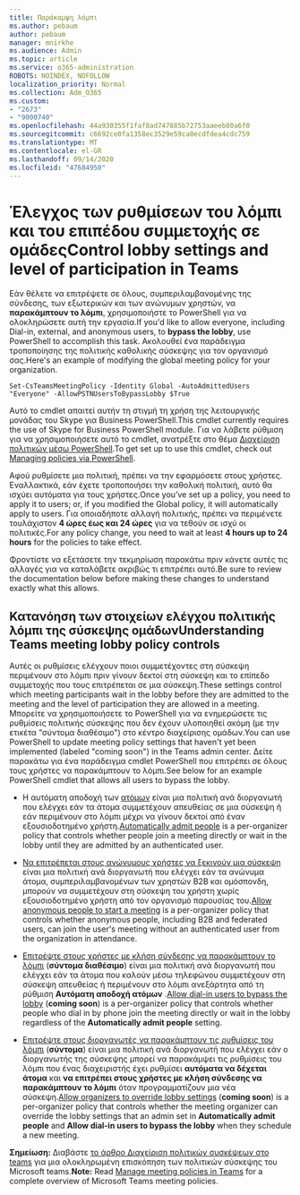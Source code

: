 ```yaml
---
title: Παράκαμψη λόμπι
ms.author: pebaum
author: pebaum
manager: mnirkhe
ms.audience: Admin
ms.topic: article
ms.service: o365-administration
ROBOTS: NOINDEX, NOFOLLOW
localization_priority: Normal
ms.collection: Adm_O365
ms.custom:
- "2673"
- "9000740"
ms.openlocfilehash: 44a930355f1faf8ad747885b72753aaeeb80a6f0
ms.sourcegitcommit: c6692ce0fa1358ec3529e59ca0ecdfdea4cdc759
ms.translationtype: MT
ms.contentlocale: el-GR
ms.lasthandoff: 09/14/2020
ms.locfileid: "47684950"
---
```

# <a name="control-lobby-settings-and-level-of-participation-in-teams"></a><span data-ttu-id="28826-102">Έλεγχος των ρυθμίσεων του λόμπι και του επιπέδου συμμετοχής σε ομάδες</span><span class="sxs-lookup"><span data-stu-id="28826-102">Control lobby settings and level of participation in Teams</span></span>

<span data-ttu-id="28826-103">Εάν θέλετε να επιτρέψετε σε όλους, συμπεριλαμβανομένης της σύνδεσης, των εξωτερικών και των ανώνυμων χρηστών, να **παρακάμπτουν το λόμπι**, χρησιμοποιήστε το PowerShell για να ολοκληρώσετε αυτή την εργασία.</span><span class="sxs-lookup"><span data-stu-id="28826-103">If you'd like to allow everyone, including Dial-in, external, and anonymous users, to **bypass the lobby**, use PowerShell to accomplish this task.</span></span> <span data-ttu-id="28826-104">Ακολουθεί ένα παράδειγμα τροποποίησης της πολιτικής καθολικής σύσκεψης για τον οργανισμό σας.</span><span class="sxs-lookup"><span data-stu-id="28826-104">Here's an example of modifying the global meeting policy for your organization.</span></span>

`Set-CsTeamsMeetingPolicy -Identity Global -AutoAdmittedUsers "Everyone" -AllowPSTNUsersToBypassLobby $True`

<span data-ttu-id="28826-105">Αυτό το cmdlet απαιτεί αυτήν τη στιγμή τη χρήση της λειτουργικής μονάδας του Skype για Business PowerShell.</span><span class="sxs-lookup"><span data-stu-id="28826-105">This cmdlet currently requires the use of Skype for Business PowerShell module.</span></span> <span data-ttu-id="28826-106">Για να λάβετε ρύθμιση για να χρησιμοποιήσετε αυτό το cmdlet, ανατρέξτε στο θέμα [Διαχείριση πολιτικών μέσω PowerShell](https://docs.microsoft.com/microsoftteams/teams-powershell-overview#managing-policies-via-powershell).</span><span class="sxs-lookup"><span data-stu-id="28826-106">To get set up to use this cmdlet, check out [Managing policies via PowerShell](https://docs.microsoft.com/microsoftteams/teams-powershell-overview#managing-policies-via-powershell).</span></span>

<span data-ttu-id="28826-107">Αφού ρυθμίσετε μια πολιτική, πρέπει να την εφαρμόσετε στους χρήστες. Εναλλακτικά, εάν έχετε τροποποιήσει την καθολική πολιτική, αυτό θα ισχύει αυτόματα για τους χρήστες.</span><span class="sxs-lookup"><span data-stu-id="28826-107">Once you’ve set up a policy, you need to apply it to users; or, if you modified the Global policy, it will automatically apply to users.</span></span> <span data-ttu-id="28826-108">Για οποιαδήποτε αλλαγή πολιτικής, πρέπει να περιμένετε τουλάχιστον **4 ώρες έως και 24 ώρες** για να τεθούν σε ισχύ οι πολιτικές.</span><span class="sxs-lookup"><span data-stu-id="28826-108">For any policy change, you need to wait at least **4 hours up to 24 hours** for the policies to take effect.</span></span> 

<span data-ttu-id="28826-109">Φροντίστε να εξετάσετε την τεκμηρίωση παρακάτω πριν κάνετε αυτές τις αλλαγές για να καταλάβετε ακριβώς τι επιτρέπει αυτό.</span><span class="sxs-lookup"><span data-stu-id="28826-109">Be sure to review the documentation below before making these changes to understand exactly what this allows.</span></span>


## <a name="understanding-teams-meeting-lobby-policy-controls"></a><span data-ttu-id="28826-110">Κατανόηση των στοιχείων ελέγχου πολιτικής λόμπι της σύσκεψης ομάδων</span><span class="sxs-lookup"><span data-stu-id="28826-110">Understanding Teams meeting lobby policy controls</span></span>

<span data-ttu-id="28826-111">Αυτές οι ρυθμίσεις ελέγχουν ποιοι συμμετέχοντες στη σύσκεψη περιμένουν στο λόμπι πριν γίνουν δεκτοί στη σύσκεψη και το επίπεδο συμμετοχής που τους επιτρέπεται σε μια σύσκεψη.</span><span class="sxs-lookup"><span data-stu-id="28826-111">These settings control which meeting participants wait in the lobby before they are admitted to the meeting and the level of participation they are allowed in a meeting.</span></span> <span data-ttu-id="28826-112">Μπορείτε να χρησιμοποιήσετε το PowerShell για να ενημερώσετε τις ρυθμίσεις πολιτικής σύσκεψης που δεν έχουν υλοποιηθεί ακόμη (με την ετικέτα "σύντομα διαθέσιμο") στο κέντρο διαχείρισης ομάδων.</span><span class="sxs-lookup"><span data-stu-id="28826-112">You can use PowerShell to update meeting policy settings that haven't yet been implemented (labeled "coming soon") in the Teams admin center.</span></span> <span data-ttu-id="28826-113">Δείτε παρακάτω για ένα παράδειγμα cmdlet PowerShell που επιτρέπει σε όλους τους χρήστες να παρακάμπτουν το λόμπι.</span><span class="sxs-lookup"><span data-stu-id="28826-113">See below for an example PowerShell cmdlet that allows all users to bypass the lobby.</span></span>

- <span data-ttu-id="28826-114">Η αυτόματη αποδοχή των [ατόμων](https://docs.microsoft.com/microsoftteams/meeting-policies-in-teams#automatically-admit-people) είναι μια πολιτική ανά διοργανωτή που ελέγχει εάν τα άτομα συμμετέχουν απευθείας σε μια σύσκεψη ή εάν περιμένουν στο λόμπι μέχρι να γίνουν δεκτοί από έναν εξουσιοδοτημένο χρήστη.</span><span class="sxs-lookup"><span data-stu-id="28826-114">[Automatically admit people](https://docs.microsoft.com/microsoftteams/meeting-policies-in-teams#automatically-admit-people) is a per-organizer policy that controls whether people join a meeting directly or wait in the lobby until they are admitted by an authenticated user.</span></span>

- <span data-ttu-id="28826-115">[Να επιτρέπεται στους ανώνυμους χρήστες να ξεκινούν μια σύσκεψη](https://docs.microsoft.com/microsoftteams/meeting-policies-in-teams#allow-anonymous-people-to-start-a-meeting) είναι μια πολιτική ανά διοργανωτή που ελέγχει εάν τα ανώνυμα άτομα, συμπεριλαμβανομένων των χρηστών B2B και ομόσπονδη, μπορούν να συμμετέχουν στη σύσκεψη του χρήστη χωρίς εξουσιοδοτημένο χρήστη από τον οργανισμό παρουσίας του.</span><span class="sxs-lookup"><span data-stu-id="28826-115">[Allow anonymous people to start a meeting](https://docs.microsoft.com/microsoftteams/meeting-policies-in-teams#allow-anonymous-people-to-start-a-meeting) is a per-organizer policy that controls whether anonymous people, including B2B and federated users, can join the user's meeting without an authenticated user from the organization in attendance.</span></span>

- <span data-ttu-id="28826-116">[Επιτρέψτε στους χρήστες με κλήση σύνδεσης να παρακάμπτουν το λόμπι](https://docs.microsoft.com/microsoftteams/meeting-policies-in-teams#allow-dial-in-users-to-bypass-the-lobby-coming-soon) (**σύντομα διαθέσιμο**) είναι μια πολιτική ανά διοργανωτή που ελέγχει εάν τα άτομα που καλούν μέσω τηλεφώνου συμμετέχουν στη σύσκεψη απευθείας ή περιμένουν στο λόμπι ανεξάρτητα από τη ρύθμιση **Αυτόματη αποδοχή ατόμων** .</span><span class="sxs-lookup"><span data-stu-id="28826-116">[Allow dial-in users to bypass the lobby](https://docs.microsoft.com/microsoftteams/meeting-policies-in-teams#allow-dial-in-users-to-bypass-the-lobby-coming-soon) (**coming soon**) is a per-organizer policy that controls whether people who dial in by phone join the meeting directly or wait in the lobby regardless of the **Automatically admit people** setting.</span></span>

- <span data-ttu-id="28826-117">[Επιτρέψτε στους διοργανωτές να παρακάμπτουν τις ρυθμίσεις του λόμπι](https://docs.microsoft.com/microsoftteams/meeting-policies-in-teams#allow-organizers-to-override-lobby-settings-coming-soon) (**σύντομα**) είναι μια πολιτική ανά διοργανωτή που ελέγχει εάν ο διοργανωτής της σύσκεψης μπορεί να παρακάμψει τις ρυθμίσεις του λόμπι που ένας διαχειριστής έχει ρυθμίσει **αυτόματα να δέχεται άτομα** και **να επιτρέπει στους χρήστες με κλήση σύνδεσης να παρακάμπτουν το λόμπι** όταν προγραμματίζουν μια νέα σύσκεψη.</span><span class="sxs-lookup"><span data-stu-id="28826-117">[Allow organizers to override lobby settings](https://docs.microsoft.com/microsoftteams/meeting-policies-in-teams#allow-organizers-to-override-lobby-settings-coming-soon) (**coming soon**) is a per-organizer policy that controls whether the meeting organizer can override the lobby settings that an admin set in **Automatically admit people** and **Allow dial-in users to bypass the lobby** when they schedule a new meeting.</span></span>

<span data-ttu-id="28826-118">**Σημείωση:** Διαβάστε [το άρθρο Διαχείριση πολιτικών συσκέψεων στο teams](https://docs.microsoft.com/microsoftteams/meeting-policies-in-teams) για μια ολοκληρωμένη επισκόπηση των πολιτικών σύσκεψης του Microsoft teams.</span><span class="sxs-lookup"><span data-stu-id="28826-118">**Note:** Read [Manage meeting policies in Teams](https://docs.microsoft.com/microsoftteams/meeting-policies-in-teams) for a complete overview of Microsoft Teams meeting policies.</span></span>
